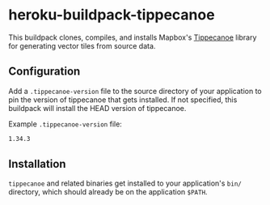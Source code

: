 # heroku-buildpack-tippecanoe

This buildpack clones, compiles, and installs Mapbox's [Tippecanoe](https://github.com/mapbox/tippecanoe) library for generating vector tiles from source data.

## Configuration

Add a `.tippecanoe-version` file to the source directory of your application to pin the version of tippecanoe that gets installed. If not specified, this buildpack will install the HEAD version of tippecanoe.

Example `.tippecanoe-version` file:

```sh
1.34.3
```

## Installation

`tippecanoe` and related binaries get installed to your application's `bin/` directory, which should already be on the application `$PATH`.
